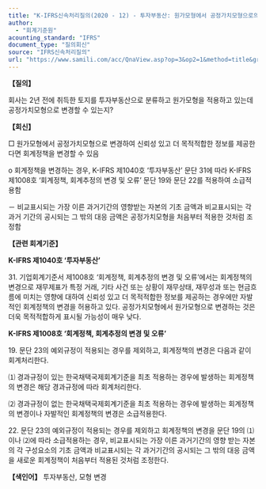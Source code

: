 ```yaml
---
title: "K-IFRS신속처리질의(2020 - 12) - 투자부동산: 원가모형에서 공정가치모형으로의 변경"
author:
  - "회계기준원"
acounting_standard: "IFRS"
document_type: "질의회신"
source: "IFRS신속처리질의"
url: "https://www.samili.com/acc/QnaView.asp?op=3&op2=1&method=title&group=2124-15;1&orgcode=3&searchword=&page=33&code=K%2DIFRS%EC%8B%A0%EC%86%8D%EC%B2%98%EB%A6%AC%EC%A7%88%EC%9D%98%2D12%3A202001"
---
```

**【질의】**

  

회사는 2년 전에 취득한 토지를 투자부동산으로 분류하고 원가모형을 적용하고 있는데 공정가치모형으로 변경할 수 있는지?

  
  

**【회신】**

  

□ 원가모형에서 공정가치모형으로 변경하여 신뢰성 있고 더 목적적합한 정보를 제공한다면 회계정책을 변경할 수 있음

  

o 회계정책을 변경하는 경우, K-IFRS 제1040호 ‘투자부동산’ 문단 31에 따라 K-IFRS 제1008호 ‘회계정책, 회계추정의 변경 및 오류’ 문단 19와 문단 22를 적용하여 소급적용함

  

－ 비교표시되는 가장 이른 과거기간의 영향받는 자본의 기초 금액과 비교표시되는 각 과거 기간의 공시되는 그 밖의 대응 금액은 공정가치모형을 처음부터 적용한 것처럼 조정함

  
  

**【관련 회계기준】**

  

**K-IFRS 제1040호 ‘투자부동산’**

  

31\. 기업회계기준서 제1008호 ‘회계정책, 회계추정의 변경 및 오류’에서는 회계정책의 변경으로 재무제표가 특정 거래, 기타 사건 또는 상황이 재무상태, 재무성과 또는 현금흐름에 미치는 영향에 대하여 신뢰성 있고 더 목적적합한 정보를 제공하는 경우에만 자발적인 회계정책의 변경을 허용하고 있다. 공정가치모형에서 원가모형으로 변경하는 것은 더욱 목적적합하게 표시될 가능성이 매우 낮다.

  

**K-IFRS 제1008호 ‘회계정책, 회계추정의 변경 및 오류’**

  

19\. 문단 23의 예외규정이 적용되는 경우를 제외하고, 회계정책의 변경은 다음과 같이 회계처리한다.

⑴ 경과규정이 있는 한국채택국제회계기준을 최초 적용하는 경우에 발생하는 회계정책의 변경은 해당 경과규정에 따라 회계처리한다.

⑵ 경과규정이 없는 한국채택국제회계기준을 최초 적용하는 경우에 발생하는 회계정책의 변경이나 자발적인 회계정책의 변경은 소급적용한다.

  

22\. 문단 23의 예외규정이 적용되는 경우를 제외하고 회계정책의 변경을 문단 19의 ⑴이나 ⑵에 따라 소급적용하는 경우, 비교표시되는 가장 이른 과거기간의 영향 받는 자본의 각 구성요소의 기초 금액과 비교표시되는 각 과거기간의 공시되는 그 밖의 대응 금액을 새로운 회계정책이 처음부터 적용된 것처럼 조정한다.

  
  

**【색인어】** 투자부동산, 모형 변경
